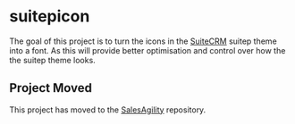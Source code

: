 # suitepicon

The goal of this project is to turn the icons in the [SuiteCRM](https://suitecrm.com/) suitep theme  into a font. As this will provide better optimisation and control over how the the suitep theme looks.

## Project Moved
This project has moved to the [SalesAgility](https://github.com/salesagility/SuiteP-Icon-Font) repository.

